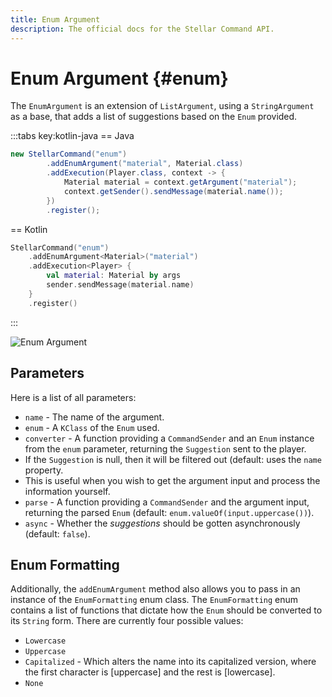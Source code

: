 ```yaml
---
title: Enum Argument
description: The official docs for the Stellar Command API.
---
```


# Enum Argument {#enum}

The `EnumArgument` is an extension of `ListArgument`, using a `StringArgument` as a base, that adds a list of suggestions based on the `Enum` provided.

:::tabs key:kotlin-java
== Java
```Java
new StellarCommand("enum")
        .addEnumArgument("material", Material.class)
        .addExecution(Player.class, context -> {
            Material material = context.getArgument("material");
            context.getSender().sendMessage(material.name());
        })
        .register();
```
== Kotlin
```Kotlin
StellarCommand("enum")
    .addEnumArgument<Material>("material")
    .addExecution<Player> {
        val material: Material by args
        sender.sendMessage(material.name)
    }
    .register()
```
:::

![Enum Argument](https://cdn.lutto.dev/stellar/gifs/list/enum.gif)

## Parameters

Here is a list of all parameters:

* `name` - The name of the argument.
* `enum` - A `KClass` of the `Enum` used.
* `converter` - A function providing a `CommandSender` and an `Enum` instance from the `enum` parameter, returning the `Suggestion` sent to the player.
* If the `Suggestion` is null, then it will be filtered out (default: uses the `name` property.
* This is useful when you wish to get the argument input and process the information yourself.
* `parse` - A function providing a `CommandSender` and the argument input, returning the parsed `Enum` (default: `enum.valueOf(input.uppercase())`).
* `async` - Whether the _suggestions_ should be gotten asynchronously (default: `false`).

## Enum Formatting

Additionally, the `addEnumArgument` method also allows you to pass in an instance of the `EnumFormatting` enum class. The `EnumFormatting` enum contains a list of functions that dictate how the `Enum` should be converted to its `String` form. There are currently four possible values:
* `Lowercase`
* `Uppercase`
* `Capitalized` - Which alters the name into its capitalized version, where the first character is [uppercase] and the rest is [lowercase].
* `None`